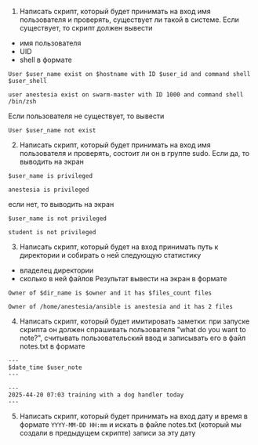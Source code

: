 1) Написать скрипт, который будет принимать на вход имя пользователя и проверять, существует ли такой в системе. Если существует, то скрипт должен вывести
- имя пользователя
- UID
- shell
в формате
```
User $user_name exist on $hostname with ID $user_id and command shell $user_shell

user anestesia exist on swarm-master with ID 1000 and command shell /bin/zsh
```
Если пользователя не существует, то вывести
```
User $user_name not exist
```
2) Написать скрипт, который будет принимать на вход имя пользователя и проверять, состоит ли он в группе sudo. Если да, то выводить на экран
```
$user_name is privileged

anestesia is privileged
```
если нет, то выводить на экран
```
$user_name is not privileged

student is not privileged
```
3) Написать скрипт, который будет на вход принимать путь к директории и собирать о ней следующую статистику
- владелец директории
- сколько в ней файлов
Результат вывести на экран в формате
```
Owner of $dir_name is $owner and it has $files_count files

Owner of /home/anestesia/ansible is anestesia and it has 2 files
```
4) Написать скрипт, который будет имитировать заметки: при запуске скрипта он должен спрашивать пользователя "what do you want to note?",
считывать пользовательский ввод и записывать его в файл notes.txt в формате
```
---
$date_time $user_note
---

---
2025-44-20 07:03 training with a dog handler today
---
```
5) Написать скрипт, который будет принимать на вход дату и время в формате ```YYYY-MM-DD HH:mm```  и искать в файле notes.txt (который мы создали в предыдущем скрипте) записи за эту дату

